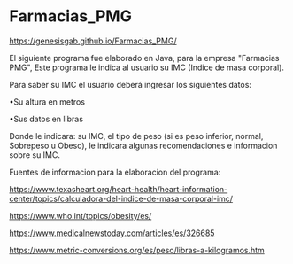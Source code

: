 # Farmacias_PMG
https://genesisgab.github.io/Farmacias_PMG/

El siguiente programa fue elaborado en Java, para la empresa "Farmacias PMG",  Este programa le indica al usuario su IMC (Indice de masa corporal). 

Para saber su IMC el usuario deberá ingresar los siguientes datos: 

•Su altura en metros

•Sus datos en libras

Donde le indicara: su IMC, el tipo de peso (si es peso inferior, normal, Sobrepeso u Obeso), le indicara algunas recomendaciones e informacion sobre su IMC.  


Fuentes de informacion para la elaboracion del programa: 

https://www.texasheart.org/heart-health/heart-information-center/topics/calculadora-del-indice-de-masa-corporal-imc/

https://www.who.int/topics/obesity/es/

https://www.medicalnewstoday.com/articles/es/326685

https://www.metric-conversions.org/es/peso/libras-a-kilogramos.htm
